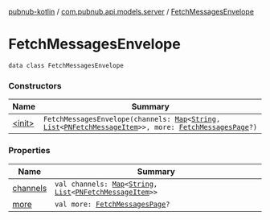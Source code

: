 [pubnub-kotlin](../../index.md) / [com.pubnub.api.models.server](../index.md) / [FetchMessagesEnvelope](./index.md)

# FetchMessagesEnvelope

`data class FetchMessagesEnvelope`

### Constructors

| Name | Summary |
|---|---|
| [&lt;init&gt;](-init-.md) | `FetchMessagesEnvelope(channels: `[`Map`](https://kotlinlang.org/api/latest/jvm/stdlib/kotlin.collections/-map/index.html)`<`[`String`](https://kotlinlang.org/api/latest/jvm/stdlib/kotlin/-string/index.html)`, `[`List`](https://kotlinlang.org/api/latest/jvm/stdlib/kotlin.collections/-list/index.html)`<`[`PNFetchMessageItem`](../../com.pubnub.api.models.consumer.history/-p-n-fetch-message-item/index.md)`>>, more: `[`FetchMessagesPage`](../-fetch-messages-page/index.md)`?)` |

### Properties

| Name | Summary |
|---|---|
| [channels](channels.md) | `val channels: `[`Map`](https://kotlinlang.org/api/latest/jvm/stdlib/kotlin.collections/-map/index.html)`<`[`String`](https://kotlinlang.org/api/latest/jvm/stdlib/kotlin/-string/index.html)`, `[`List`](https://kotlinlang.org/api/latest/jvm/stdlib/kotlin.collections/-list/index.html)`<`[`PNFetchMessageItem`](../../com.pubnub.api.models.consumer.history/-p-n-fetch-message-item/index.md)`>>` |
| [more](more.md) | `val more: `[`FetchMessagesPage`](../-fetch-messages-page/index.md)`?` |
